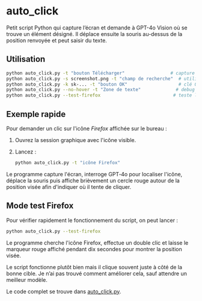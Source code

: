 # auto_click

Petit script Python qui capture l’écran et demande à GPT-4o Vision où se trouve un élément désigné. Il déplace ensuite la souris au-dessus de la position renvoyée et peut saisir du texte.

## Utilisation

 ```bash
 python auto_click.py -t "bouton Télécharger"                 # capture auto via $OPENAI_API_KEY
 python auto_click.py -s screenshot.png -t "champ de recherche"  # utilise une image existante
 python auto_click.py -k sk-... -t "bouton OK"                   # clé OpenAI explicite
 python auto_click.py --no-hover -t "Zone de texte"             # debug : ne pas bouger la souris
 python auto_click.py --test-firefox                           # teste l'ic\u00f4ne Firefox
 ```

## Exemple rapide

Pour demander un clic sur l'icône *Firefox* affichée sur le bureau :

1. Ouvrez la session graphique avec l'icône visible.
2. Lancez :

   ```bash
   python auto_click.py -t "icône Firefox"
   ```

Le programme capture l'écran, interroge GPT‑4o pour localiser l'icône,
déplace la souris puis affiche brièvement un cercle rouge autour de la
position visée afin d'indiquer où il tente de cliquer.

## Mode test Firefox

Pour vérifier rapidement le fonctionnement du script, on peut lancer :

```bash
python auto_click.py --test-firefox
```

Le programme cherche l'icône Firefox, effectue un double clic et laisse le
marqueur rouge affiché pendant dix secondes pour montrer la position visée.

Le script fonctionne plutôt bien mais il clique souvent juste à côté de la bonne cible. Je n’ai pas trouvé comment améliorer cela, sauf attendre un meilleur modèle.

Le code complet se trouve dans [auto_click.py](auto_click.py).

